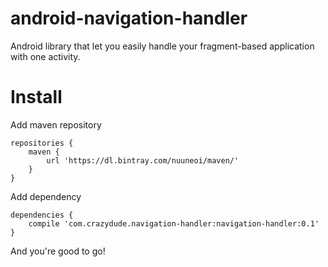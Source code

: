 # android-navigation-handler
Android library that let you easily handle your fragment-based application with one activity.

# Install

Add maven repository
```
repositories {
    maven {
        url 'https://dl.bintray.com/nuuneoi/maven/'
    }
}
```

Add dependency
```
dependencies {
    compile 'com.crazydude.navigation-handler:navigation-handler:0.1'
}
```

And you're good to go!
